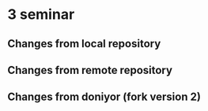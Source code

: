 # 3 seminar

## Changes from local repository

## Changes from remote repository

## Changes from doniyor (fork version 2)